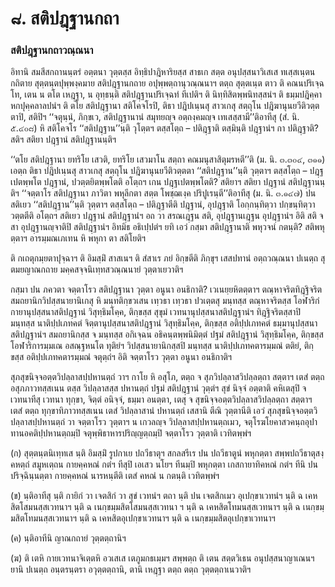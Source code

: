 <h1>๘. สติปฎฺฐานกถา</h1>
<h3>สติปฎฺฐานกถาวณฺณนา</h3>
<p> อิทานิ  สมสีสกถานนฺตรํ อตฺตนา วุตฺตสฺส อิทฺธิปาฎิหาริยสฺส สาธเก สตฺต อนุปสฺสนาวิเสเส ทเสฺสเนฺตน กถิตาย สุตฺตนฺตปุพฺพงฺคมาย สติปฎฺฐานกถาย อปุพฺพตฺถานุวณฺณนาฯ ตตฺถ สุตฺตเนฺต ตาว ติ คณนปริเจฺฉโท, เตน น ตโต เหฎฺฐา, น อุทฺธนฺติ สติปฎฺฐานปริเจฺฉทํ ทีเปติฯ ติ นิทฺทิสิตพฺพนิทสฺสนํฯ ติ ธมฺมปฎิคฺคาหกปุคฺคลาลปนํฯ ติ ตโย สติปฎฺฐานา สติโคจโรปิ, ติธา ปฎิปเนฺนสุ สาวเกสุ สตฺถุโน ปฎิฆานุนยวีติวตฺตตาปิ, สติปิฯ ‘‘จตุนฺนํ, ภิกฺขเว, สติปฎฺฐานานํ สมุทยญฺจ อตฺถงฺคมญฺจ เทเสสฺสามี’’ติอาทีสุ (สํ. นิ. ๕.๔๐๘) หิ สติโคจโร ‘‘สติปฎฺฐาน’’นฺติ วุโตฺตฯ ตสฺสโตฺถ – ปติฎฺฐาติ ตสฺมินฺติ ปฎฺฐานํฯ กา ปติฎฺฐาติ? สติฯ สติยา ปฎฺฐานํ สติปฎฺฐานนฺติฯ</p>


<p>‘‘ตโย สติปฎฺฐานา ยทริโย เสวติ, ยทริโย เสวมาโน สตฺถา คณมนุสาสิตุมรหตี’’ติ (ม. นิ. ๓.๓๐๔, ๓๑๑) เอตฺถ ติธา ปฎิปเนฺนสุ สาวเกสุ สตฺถุโน ปฎิฆานุนยวีติวตฺตตา ‘‘สติปฎฺฐาน’’นฺติ วุตฺตาฯ ตสฺสโตฺถ – ปฎฺฐเปตพฺพโต  ปฎฺฐานํ, ปวตฺตยิตพฺพโตติ อโตฺถฯ เกน ปฎฺฐเปตพฺพโตติ? สติยาฯ สติยา ปฎฺฐานํ สติปฎฺฐานนฺติฯ ‘‘จตฺตาโร สติปฎฺฐานา ภาวิตา พหุลีกตา สตฺต โพชฺฌเงฺค ปริปูเรนฺตี’’ติอาทีสุ (ม. นิ. ๓.๑๔๗) ปน สติเยว ‘‘สติปฎฺฐาน’’นฺติ วุตฺตาฯ ตสฺสโตฺถ – ปติฎฺฐาตีติ ปฎฺฐานํ, อุปฎฺฐาติ โอกฺกนฺทิตฺวา ปกฺขนฺทิตฺวา วตฺตตีติ อโตฺถฯ สติเยว ปฎฺฐานํ สติปฎฺฐานํฯ อถ วา สรณเฎฺฐน สติ, อุปฎฺฐานเฎฺฐน อุปฎฺฐานํฯ อิติ สติ จ สา อุปฎฺฐานญฺจาติปิ สติปฎฺฐานํฯ อิทมิธ อธิเปฺปตํฯ ยทิ  เอวํ กสฺมา สติปฎฺฐานาติ พหุวจนํ กตนฺติ? สติพหุตฺตาฯ อารมฺมณเภเทน หิ พหุกา ตา สติโยติฯ</p>


<p>ติ กเถตุกมฺยตาปุจฺฉาฯ ติ อิมสฺมิํ สาสเนฯ ติ สํสาเร ภยํ อิกฺขตีติ  ภิกฺขุฯ เสสปทานํ อตฺถวณฺณนา ปเนตฺถ สุตมยญาณกถาย มคฺคสจฺจนิเทฺทสวณฺณนายํ วุตฺตาเยวาติฯ</p>


<p>กสฺมา ปน ภควตา จตฺตาโรว สติปฎฺฐานา วุตฺตา อนูนา อนธิกาติ? เวเนยฺยหิตตฺตาฯ ตณฺหาจริตทิฎฺฐิจริตสมถยานิกวิปสฺสนายานิเกสุ หิ มนฺทติกฺขวเสน เทฺวธา เทฺวธา ปวเตฺตสุ มนฺทสฺส ตณฺหาจริตสฺส โอฬาริกํ กายานุปสฺสนาสติปฎฺฐานํ วิสุทฺธิมโคฺค, ติกฺขสฺส สุขุมํ เวทนานุปสฺสนาสติปฎฺฐานํฯ ทิฎฺฐิจริตสฺสาปิ มนฺทสฺส นาติปฺปเภทคตํ จิตฺตานุปสฺสนาสติปฎฺฐานํ วิสุทฺธิมโคฺค, ติกฺขสฺส อติปฺปเภทคตํ ธมฺมานุปสฺสนาสติปฎฺฐานํฯ สมถยานิกสฺส จ มนฺทสฺส อกิเจฺฉน อธิคนฺตพฺพนิมิตฺตํ ปฐมํ สติปฎฺฐานํ วิสุทฺธิมโคฺค, ติกฺขสฺส โอฬาริการมฺมเณ อสณฺฐหนโต ทุติยํฯ วิปสฺสนายานิกสฺสปิ มนฺทสฺส นาติปฺปเภทคตารมฺมณํ ตติยํ, ติกฺขสฺส อติปฺปเภทคตารมฺมณํ จตุตฺถํฯ อิติ จตฺตาโรว วุตฺตา อนูนา อนธิกาติฯ</p>


<p>สุภสุขนิจฺจอตฺตวิปลฺลาสปฺปหานตฺถํ วาฯ กาโย หิ อสุโภ, ตตฺถ จ สุภวิปลฺลาสวิปลฺลตฺถา สตฺตาฯ เตสํ ตตฺถ อสุภภาวทสฺสเนน ตสฺส วิปลฺลาสสฺส ปหานตฺถํ ปฐมํ สติปฎฺฐานํ วุตฺตํฯ สุขํ นิจฺจํ อตฺตาติ คหิเตสุปิ จ เวทนาทีสุ เวทนา ทุกฺขา, จิตฺตํ อนิจฺจํ, ธมฺมา อนตฺตา, เตสุ จ สุขนิจฺจอตฺตวิปลฺลาสวิปลฺลตฺถา สตฺตาฯ เตสํ ตตฺถ ทุกฺขาทิภาวทสฺสเนน เตสํ วิปลฺลาสานํ ปหานตฺถํ เสสานิ ตีณิ วุตฺตานีติ  เอวํ สุภสุขนิจฺจอตฺตวิปลฺลาสปฺปหานตฺถํ วา จตฺตาโรว วุตฺตาฯ น เกวลญฺจ วิปลฺลาสปฺปหานตฺถเมว, จตุโรฆโยคาสวคนฺถอุปาทานอคติปฺปหานตฺถมฺปิ จตุพฺพิธาหารปริญฺญตฺถมฺปิ จตฺตาโรว วุตฺตาติ เวทิตพฺพํฯ</p>


<p> (ก) สุตฺตนฺตนิเทฺทเส นฺติ อิมสฺมิํ รูปกาเย ปถวีธาตุฯ สกลสรีเร ปน ปถวีธาตูนํ พหุกตฺตา สพฺพปถวีธาตุสงฺคหตฺถํ สมูหเตฺถน กายคฺคหณํ กตํฯ ทีสุปิ เอเสว นโยฯ ทีนมฺปิ พหุกตฺตา เกสกายาทิคหณํ กตํฯ ทีนิ ปน ปริจฺฉินฺนตฺตา กายคฺคหณํ นารหนฺตีติ เตสํ คหณํ น กตนฺติ เวทิตพฺพํฯ</p>


<p>(ข)   นฺติอาทีสุ นฺติ กายิกํ วา เจตสิกํ วา สุขํ เวทนํฯ ตถา นฺติ ปน เจตสิกเมว อุเปกฺขาเวทนํฯ นฺติ ฉ เคหสิตโสมนสฺสเวทนาฯ นฺติ ฉ เนกฺขมฺมสิตโสมนสฺสเวทนา ฯ นฺติ ฉ เคหสิตโทมนสฺสเวทนาฯ นฺติ ฉ เนกฺขมฺมสิตโทมนสฺสเวทนาฯ นฺติ ฉ เคหสิตอุเปกฺขาเวทนาฯ นฺติ ฉ เนกฺขมฺมสิตอุเปกฺขาเวทนาฯ</p>


<p>(ค) นฺติอาทีนิ ญาณกถายํ วุตฺตตฺถานิฯ</p>


<p>(ฆ) ติ เตหิ กายเวทนาจิเตฺตหิ อวเสเส เตภูมกธเมฺมฯ สพฺพตฺถ ติ เตน สตฺตวิเธน อนุปสฺสนาญาเณนฯ ยานิ ปเนตฺถ อนฺตรนฺตรา อวุตฺตตฺถานิ, ตานิ เหฎฺฐา ตตฺถ ตตฺถ วุตฺตตฺถาเนวาติฯ</p>

</p>





